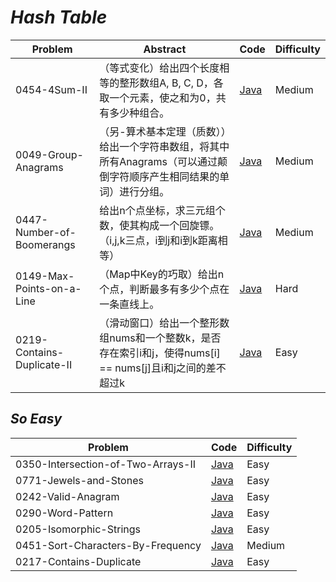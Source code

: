 # *Hash Table*

|Problem|Abstract|Code|Difficulty|
| --- | --- | --- | --- |
|0454-4Sum-II|（等式变化）给出四个长度相等的整形数组A, B, C, D，各取一个元素，使之和为0，共有多少种组合。|[Java](../LeetCode/Java/0454-4Sum-II/src)|Medium|
|0049-Group-Anagrams|（另-算术基本定理（质数））给出一个字符串数组，将其中所有Anagrams（可以通过颠倒字符顺序产生相同结果的单词）进行分组。|[Java](../LeetCode/Java/0049-Group-Anagrams/src)|Medium|
|0447-Number-of-Boomerangs|给出n个点坐标，求三元组个数，使其构成一个回旋镖。（i,j,k三点，i到j和i到k距离相等）|[Java](../LeetCode/Java/0447-Number-of-Boomerangs/src)|Medium|
|0149-Max-Points-on-a-Line|（Map中Key的巧取）给出n个点，判断最多有多少个点在一条直线上。|[Java](../LeetCode/Java/0149-Max-Points-on-a-Line/src)|Hard|
|0219-Contains-Duplicate-II|（滑动窗口）给出一个整形数组nums和一个整数k，是否存在索引i和j，使得nums[i] == nums[j]且i和j之间的差不超过k|[Java](../LeetCode/Java/0219-Contains-Duplicate-II/src)|Easy|

## *So Easy*
|Problem|Code|Difficulty|
| --- | --- | --- |
|0350-Intersection-of-Two-Arrays-II|[Java](../LeetCode/Java/0350-Intersection-of-Two-Arrays-II/src)|Easy|
|0771-Jewels-and-Stones|[Java](../LeetCode/Java/0771-Jewels-and-Stones/src)|Easy|
|0242-Valid-Anagram|[Java](../LeetCode/Java/0242-Valid-Anagram/src)|Easy|
|0290-Word-Pattern|[Java](../LeetCode/Java/0290-Word-Pattern/src)|Easy|
|0205-Isomorphic-Strings|[Java](../LeetCode/Java/0205-Isomorphic-Strings/src)|Easy|
|0451-Sort-Characters-By-Frequency|[Java](../LeetCode/Java/0451-Sort-Characters-By-Frequency/src)|Medium|
|0217-Contains-Duplicate|[Java](../LeetCode/Java/0217-Contains-Duplicate/src)|Easy|